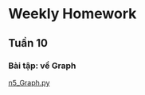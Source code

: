 


<h1> Weekly Homework </h1>


<h2> Tuần 10 </h2>

<h3> Bài tập: về Graph<br> </h3>

<a href="n5_Graph.py">
  n5_Graph.py
</a>
